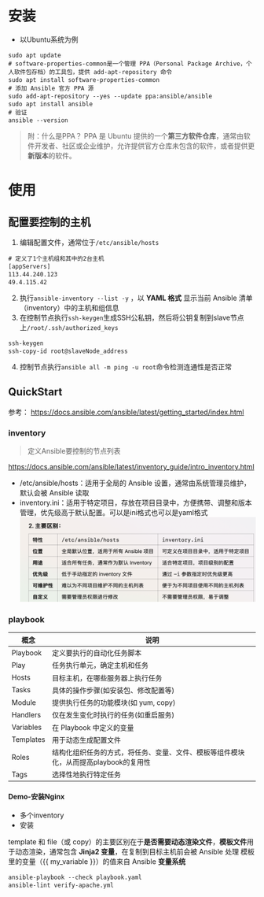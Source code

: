 # 安装
- 以Ubuntu系统为例
```shell
sudo apt update
# software-properties-common是一个管理 PPA（Personal Package Archive，个人软件包存档）的工具包，提供 add-apt-repository 命令
sudo apt install software-properties-common
# 添加 Ansible 官方 PPA 源
sudo add-apt-repository --yes --update ppa:ansible/ansible
sudo apt install ansible
# 验证
ansible --version
```
> 附：什么是PPA？
> PPA 是 Ubuntu 提供的一个**第三方软件仓库**，通常由软件开发者、社区或企业维护，允许提供官方仓库未包含的软件，或者提供更**新版本**的软件。
# 使用
## 配置要控制的主机
 1. 编辑配置文件，通常位于`/etc/ansible/hosts`
```config
# 定义了1个主机组和其中的2台主机
[appServers]
113.44.240.123
49.4.115.42
```
2. 执行`ansible-inventory --list -y` ，以 **YAML 格式** 显示当前 Ansible 清单（inventory）中的主机和组信息
3. 在控制节点执行`ssh-keygen`生成SSH公私钥，然后将公钥复制到slave节点上`/root/.ssh/authorized_keys`
```shell
ssh-keygen
ssh-copy-id root@slaveNode_address
```
4. 控制节点执行`ansible all -m ping -u root`命令检测连通性是否正常
## QuickStart
参考： https://docs.ansible.com/ansible/latest/getting_started/index.html
### inventory
> 定义Ansible要控制的节点列表

https://docs.ansible.com/ansible/latest/inventory_guide/intro_inventory.html
- /etc/ansible/hosts：适用于全局的 Ansible 设置，通常由系统管理员维护，默认会被 Ansible 读取
- inventory.ini：适用于特定项目，存放在项目目录中，方便携带、调整和版本管理，优先级高于默认配置。可以是ini格式也可以是yaml格式
![图片](attachments/Pasted_image_20250126163344.png)
### playbook

| 概念        | 说明                                             |
| --------- | ---------------------------------------------- |
| Playbook  | 定义要执行的自动化任务脚本                                  |
| Play      | 任务执行单元，确定主机和任务                                 |
| Hosts     | 目标主机，在哪些服务器上执行任务                               |
| Tasks     | 具体的操作步骤(如安装包、修改配置等)                            |
| Module    | 提供执行任务的功能模块(如 yum, copy)                       |
| Handlers  | 仅在发生变化时执行的任务(如重启服务)                            |
| Variables | 在 Playbook 中定义的变量                              |
| Templates | 用于动态生成配置文件                                     |
| Roles     | 结构化组织任务的方式，将任务、变量、文件、模板等组件模块化，从而提高playbook的复用性 |
| Tags      | 选择性地执行特定任务                                     |
#### Demo-安装Nginx

- 多个inventory
- 安装


template 和 file（或 copy）的主要区别在于**是否需要动态渲染文件**，**模板文件**用于动态渲染，通常包含 **Jinja2 变量**，在复制到目标主机前会被 Ansible 处理
模板里的变量（{{ my_variable }}）的值来自 Ansible **变量系统**

```shell
ansible-playbook --check playbook.yaml
ansible-lint verify-apache.yml
```